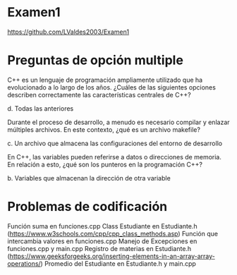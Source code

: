 # Examen1
https://github.com/LValdes2003/Examen1

# Preguntas de opción multiple

C++ es un lenguaje de programación ampliamente utilizado que ha evolucionado a lo largo de los años. ¿Cuáles de las siguientes opciones describen correctamente las características centrales de C++?

d. Todas las anteriores

Durante el proceso de desarrollo, a menudo es necesario compilar y enlazar múltiples archivos. En este contexto, ¿qué es un archivo makefile?

c. Un archivo que almacena las configuraciones del entorno de desarrollo

En C++, las variables pueden referirse a datos o direcciones de memoria. En relación a esto, ¿qué son los punteros en la programación C++?

b. Variables que almacenan la dirección de otra variable

# Problemas de codificación
Función suma en funciones.cpp
Class Estudiante en Estudiante.h (https://www.w3schools.com/cpp/cpp_class_methods.asp)
Función que intercambia valores en funciones.cpp
Manejo de Excepciones en funciones.cpp y main.cpp
Registro de materias en Estudiante.h (https://www.geeksforgeeks.org/inserting-elements-in-an-array-array-operations/)
Promedio del Estudiante en Estudiante.h y main.cpp
